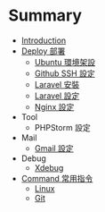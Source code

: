 # Summary

* [Introduction](README.md)
* [Deploy 部署](deploy-bu-shu.md)
  * [Ubuntu 環境架設](Deploy/Ubuntu.md)
  * [Github SSH 設定](Deploy/Github_SSH.md)
  * [Laravel 安裝](Deploy/Laravel_Setup.md)
  * [Laravel 設定](Deploy/Laravel_Config.md)
  * [Nginx 設定](Deploy/Laravel_Config/nginx-she-ding.md)
* Tool
  * PHPStorm 設定
* Mail
  * [Gmail 設定](Mail/Gmail.md)
* Debug
  * [Xdebug](Debug/xdebug.md)
* [Command 常用指令](command-chang-yong-zhi-ling.md)
  * [Linux](/Commad/linux.md)
  * [Git](/Commad/GIT.md)



